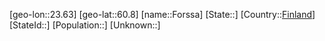 ﻿---
location: [60.8,23.63]
type: City
tags:
- geo/City


SpocWebEntityId: 30219
isDeleted: false
confidential: public

---
[geo-lon::23.63]
[geo-lat::60.8]
[name::Forssa]
[State::]
[Country::[Finland](geo/Continent/Europe/Finland.md)]
[StateId::]
[Population::]
[Unknown::]

